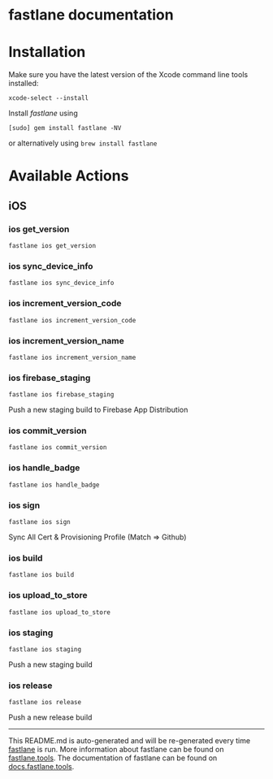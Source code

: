 fastlane documentation
================
# Installation

Make sure you have the latest version of the Xcode command line tools installed:

```
xcode-select --install
```

Install _fastlane_ using
```
[sudo] gem install fastlane -NV
```
or alternatively using `brew install fastlane`

# Available Actions
## iOS
### ios get_version
```
fastlane ios get_version
```

### ios sync_device_info
```
fastlane ios sync_device_info
```

### ios increment_version_code
```
fastlane ios increment_version_code
```

### ios increment_version_name
```
fastlane ios increment_version_name
```

### ios firebase_staging
```
fastlane ios firebase_staging
```
Push a new staging build to Firebase App Distribution
### ios commit_version
```
fastlane ios commit_version
```

### ios handle_badge
```
fastlane ios handle_badge
```

### ios sign
```
fastlane ios sign
```
Sync All Cert & Provisioning Profile (Match => Github)
### ios build
```
fastlane ios build
```

### ios upload_to_store
```
fastlane ios upload_to_store
```

### ios staging
```
fastlane ios staging
```
Push a new staging build
### ios release
```
fastlane ios release
```
Push a new release build

----

This README.md is auto-generated and will be re-generated every time [fastlane](https://fastlane.tools) is run.
More information about fastlane can be found on [fastlane.tools](https://fastlane.tools).
The documentation of fastlane can be found on [docs.fastlane.tools](https://docs.fastlane.tools).
